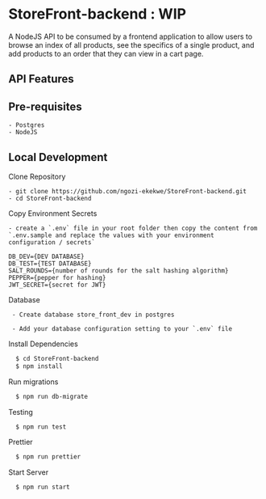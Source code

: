 # StoreFront-backend : WIP

A NodeJS API to be consumed by a frontend application to allow users to browse an index of all products, see the specifics of a single product, and add products to an order that they can view in a cart page.


## API Features

## Pre-requisites
```
- Postgres
- NodeJS
```


## Local Development

Clone Repository
```
- git clone https://github.com/ngozi-ekekwe/StoreFront-backend.git
- cd StoreFront-backend

```

Copy Environment Secrets
```
- create a `.env` file in your root folder then copy the content from  `.env.sample and replace the values with your environment configuration / secrets`

DB_DEV={DEV DATABASE}
DB_TEST={TEST DATABASE}
SALT_ROUNDS={number of rounds for the salt hashing algorithm}
PEPPER={pepper for hashing}
JWT_SECRET={secret for JWT}
```

Database

```
 - Create database store_front_dev in postgres

 - Add your database configuration setting to your `.env` file
```


Install Dependencies

```sh
  $ cd StoreFront-backend
  $ npm install
```

Run migrations

```sh
  $ npm run db-migrate
```

Testing

```sh
  $ npm run test
```

Prettier

```sh
  $ npm run prettier
```

Start Server
```sh
  $ npm run start
```




